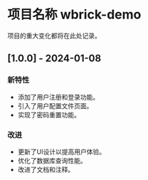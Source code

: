 # 项目名称 wbrick-demo

项目的重大变化都将在此处记录。

## [1.0.0] - 2024-01-08

### 新特性

- 添加了用户注册和登录功能。
- 引入了用户配置文件页面。
- 实现了密码重置功能。

### 改进

- 更新了UI设计以提高用户体验。
- 优化了数据库查询性能。
- 改进了文档和注释。

